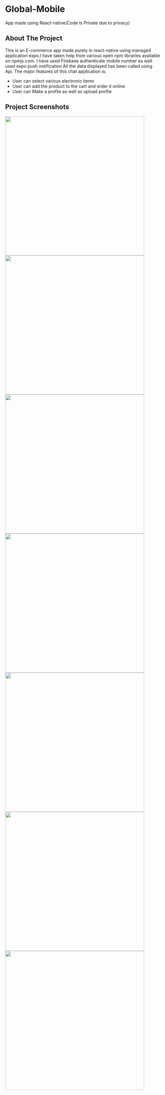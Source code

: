 # Global-Mobile
App made using React-native(Code is Private due to privacy)

## About The Project

This is an E-commerce app made purely in react-native using managed application expo.I have taken help from various open npm libraries available on npmjs.com.
I have used Firebase authenticate mobile number as well used expo push notification.All the data displayed has been called using Api.
The major features of this chat application is:
 * User can select various electronic items
 * User can add the product to the cart and order it online
 * User can Make a profile as well as upload profile

## Project Screenshots
<p float="left">
<img src="https://user-images.githubusercontent.com/72372720/163955388-c542e91d-b81e-4fb7-b47d-fd956cfae05d.jpeg" width="450">  
<img src="https://user-images.githubusercontent.com/72372720/163955398-bdf91a5f-37c1-4e5f-956d-c309f177b39e.jpeg" width="450">  
<img src="https://user-images.githubusercontent.com/72372720/162567960-cfbc130e-3ff0-467a-89e3-a36b26a2ff70.jpeg" width="450">
<img src="https://user-images.githubusercontent.com/72372720/162567961-d16a160a-076d-4b75-82f9-d11c2349230f.jpeg" width="450">
<img src="https://user-images.githubusercontent.com/72372720/162567957-5c0fda46-94f6-40e2-bdb6-1b449ef815d3.jpeg" width="450">  
<img src="https://user-images.githubusercontent.com/72372720/162567956-6c300ced-e17d-4896-8325-85ae099ab9ce.jpeg" width="450">
<img src="https://user-images.githubusercontent.com/72372720/162567950-321d1e35-f9ed-412f-b717-77df6145463f.jpeg" width="450">  
</p>
